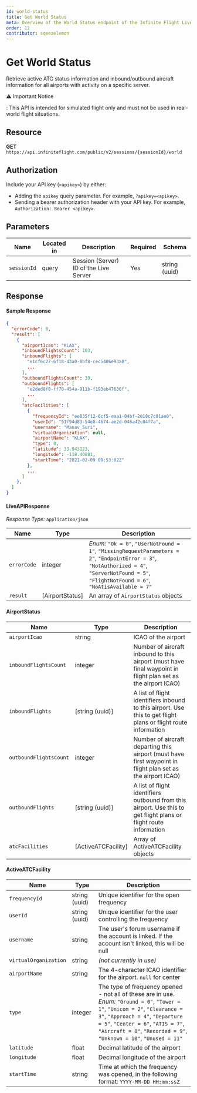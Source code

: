 ```yaml
---
id: world-status
title: Get World Status
meta: Overview of the World Status endpoint of the Infinite Flight Live API
order: 12
contributor: sqeezelemon
---
```


# Get World Status

Retrieve active ATC status information and inbound/outbound aircraft information for all airports with activity on a specific server.

⚠️ Important Notice

: This API is intended for simulated flight only and must not be used in real-world flight situations.

## Resource

**GET** `https://api.infiniteflight.com/public/v2/sessions/{sessionId}/world`

## Authorization

Include your API key (`<apikey>`) by either:

- Adding the `apikey` query parameter. For example, `?apikey=<apikey>`.
- Sending a bearer authorization header with your API key. For example, `Authorization: Bearer <apikey>`.

## Parameters

| Name        | Located in | Description                            | Required | Schema        |
| ----------- | ---------- | -------------------------------------- | -------- | ------------- |
| `sessionId` | query      | Session (Server) ID of the Live Server | Yes      | string (uuid) |

## Response

#### Sample Response

```json
{
  "errorCode": 0,
  "result": [
    {
      "airportIcao": "KLAX",
      "inboundFlightsCount": 103,
      "inboundFlights": [
        "e1cf6c27-6f18-43a0-8bf8-cec5406e93a0",
        ...
      ],
      "outboundFlightsCount": 39,
      "outboundFlights": [
        "e2ded8f8-ff70-454a-911b-f193eb47636f",
        ...
      ],
      "atcFacilities": [
        {
          "frequencyId": "ee835f12-6cf5-eaa1-04bf-2018c7c01ae0",
          "userId": "51f94d83-54e8-4674-ae2d-046a42c04f7a",
          "username": "Manav_Suri",
          "virtualOrganization": null,
          "airportName": "KLAX",
          "type": 0,
          "latitude": 33.943123,
          "longitude": -118.40881,
          "startTime": "2021-02-09 09:53:02Z"
        },
        ...
      ]
    },
  ]
}
```

#### LiveAPIResponse

*Response Type:* `application/json`

| Name        | Type            | Description                                                  |
| ----------- | --------------- | ------------------------------------------------------------ |
| `errorCode` | integer         | _Enum:_ `"Ok = 0"`, `"UserNotFound = 1"`, `"MissingRequestParameters = 2"`, `"EndpointError = 3"`, `"NotAuthorized = 4"`, `"ServerNotFound = 5"`, `"FlightNotFound = 6"`, `"NoAtisAvailable = 7"` |
| `result`    | [AirportStatus] | An array of `AirportStatus` objects                          |

#### AirportStatus

| Name                   | Type                | Description                                                  |
| ---------------------- | ------------------- | ------------------------------------------------------------ |
| `airportIcao`          | string              | ICAO of the airport                                          |
| `inboundFlightsCount`  | integer             | Number of aircraft inbound to this airport (must have final waypoint in flight plan set as the airport ICAO) |
| `inboundFlights`       | [string (uuid)]     | A list of flight identifiers inbound to this airport. Use this to get flight plans or flight route information |
| `outboundFlightsCount` | integer             | Number of aircraft departing this airport (must have first waypoint in flight plan set as the airport ICAO) |
| `outboundFlights`      | [string (uuid)]     | A list of flight identifiers outbound from this airport. Use this to get flight plans or flight route information |
| `atcFacilities`        | [ActiveATCFacility] | Array of ActiveATCFacility objects                           |

#### ActiveATCFacility

| Name                  | Type          | Description                                                  |
| --------------------- | ------------- | ------------------------------------------------------------ |
| `frequencyId`         | string (uuid) | Unique identifier for the open frequency                     |
| `userId`              | string (uuid) | Unique identifier for the user controlling the frequency     |
| `username`            | string        | The user's forum username if the account is linked. If the account isn't linked, this will be null |
| `virtualOrganization` | string        | *(not currently in use)*                                     |
| `airportName`         | string        | The 4-character ICAO identifier for the airport. `null` for center |
| `type`                | integer       | The type of frequency opened - not all of these are in use. *Enum:* `"Ground = 0"`, `"Tower = 1"`, `"Unicom = 2"`, `"Clearance = 3"`, `"Approach = 4"`, `"Departure = 5"`, `"Center = 6"`, `"ATIS = 7"`, `"Aircraft = 8"`, `"Recorded = 9"`, `"Unknown = 10"`, `"Unused = 11"` |
| `latitude`            | float         | Decimal latitude of the airport                              |
| `longitude`           | float         | Decimal longitude of the airport                             |
| `startTime `          | string        | Time at which the frequency was opened, in the following format: `YYYY-MM-DD HH:mm:ssZ` |